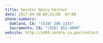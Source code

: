 ```yaml
---
title: Senator Nancy Skinner
date: 2017-04-30 09:23:00 -07:00
phone-numbers:
  Oakland, CA: "(510) 286-1333"
  Sacramento, CA: "(916) 651-4009"
website: http://sd09.senate.ca.gov/contact
---
```


